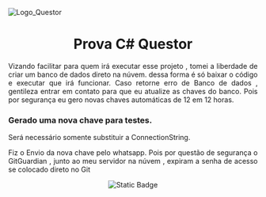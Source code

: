 
![Logo_Questor](https://github.com/cariocaluciano/Projeto_CriaBoletosParaBancos/assets/77442372/0943d42b-9e92-4836-8ee8-e006e9e5d534)

<h1 align="center"> Prova C# Questor </h1>

<p align="justify">
Vizando facilitar para quem irá executar esse projeto , tomei a liberdade de criar um banco de dados direto na núvem. dessa forma é só baixar o código e executar que irá funcionar.
Caso retorne erro de Banco de dados , gentileza entrar em contato para que eu atualize as chaves do banco. 
Pois por segurança eu gero novas chaves automáticas de 12 em 12 horas.
</p>

<h3>Gerado uma nova chave para testes.</h3>
<p>Será necessário somente substituir a ConnectionString.</p>
<p align="justify">
Fiz o Envio da nova chave pelo whatsapp. Pois por questão de segurança o GitGuardian , junto ao meu servidor na núvem , expiram a senha de acesso se colocado direto no Git
</p>

<p align="center">
<img alt="Static Badge" src="https://img.shields.io/badge/Status-Finalizado-green">
</p>
